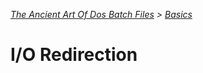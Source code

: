 *[The Ancient Art Of Dos Batch Files](./0-0-0-Table-Of-Contents.md) > [Basics](./1-0-0-Basics.md)*

# I/O Redirection #